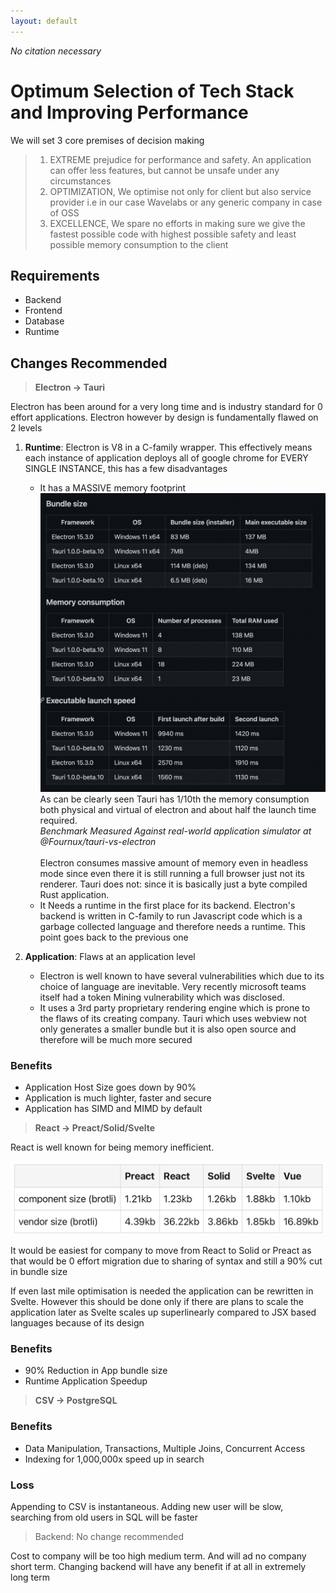 ```yaml
---
layout: default
---
```


<cite>No citation necessary</cite>

# Optimum Selection of Tech Stack and Improving Performance

We will set 3 core premises of decision making

> 1. EXTREME prejudice for performance and safety. An application can offer less features, but cannot be unsafe under any circumstances
> 2. OPTIMIZATION, We optimise not only for client but also service provider i.e in our case Wavelabs or any generic company in case of OSS
> 3. EXCELLENCE, We spare no efforts in making sure we give the fastest possible code with highest possible safety and least possible memory consumption to the client

## Requirements
- Backend
- Frontend
- Database
- Runtime

## Changes Recommended
> **Electron &rarr; Tauri**

Electron has been around for a very long time and is industry standard for 0 effort applications. Electron however by design is fundamentally flawed on 2 levels
1. **Runtime**: Electron is V8 in a C-family wrapper. This effectively means each instance of application deploys all of google chrome for EVERY SINGLE INSTANCE, this has a few disadvantages
    - It has a MASSIVE memory footprint
![Tauri Memory](../assets/w3/200.png)
As can be clearly seen Tauri has 1/10th the memory consumption both physical and virtual of electron and about half the launch time required. \
<cite>Benchmark Measured Against real-world application simulator at @Fournux/tauri-vs-electron</cite>
\
\
Electron consumes massive amount of memory even in headless mode since even there it is still running a full browser just not its renderer. Tauri does not: since it is basically just a byte compiled Rust application.
    - It Needs a runtime in the first place for its backend. Electron's backend is written in C-family to run Javascript code which is a garbage collected language and therefore needs a runtime. This point goes back to the previous one

2. **Application**: Flaws at an application level
    - Electron is well known to have several vulnerabilities which due to its choice of language are inevitable. Very recently microsoft teams itself had a token Mining vulnerability which was disclosed.
    - It uses a 3rd party proprietary rendering engine which is prone to the flaws of its creating company. Tauri which uses webview not only generates a smaller bundle but it is also open source and therefore will be much more secured

### Benefits
- Application Host Size goes down by 90%
- Application is much lighter, faster and secure
- Application has SIMD and MIMD by default

> **React &rarr; Preact/Solid/Svelte**

React is well known for being memory inefficient.

![MVC](../assets/w4/001.png)

It would be easiest for company to move from React to Solid or Preact as that would be 0 effort migration due to sharing of syntax and still a 90% cut in bundle size

If even last mile optimisation is needed the application can be rewritten in Svelte. However this should be done only if there are plans to scale the application later as Svelte scales up superlinearly compared to JSX based languages because of its design

### Benefits
- 90% Reduction in App bundle size
- Runtime Application Speedup

> **CSV &rarr; PostgreSQL**

### Benefits
- Data Manipulation, Transactions, Multiple Joins, Concurrent Access
- Indexing for 1,000,000x speed up in search

### Loss
Appending to CSV is instantaneous. Adding new user will be slow, searching from old users in SQL will be faster

> Backend: No change recommended

Cost to company will be too high medium term. And will ad no company short term. Changing backend will have any benefit if at all in extremely long term